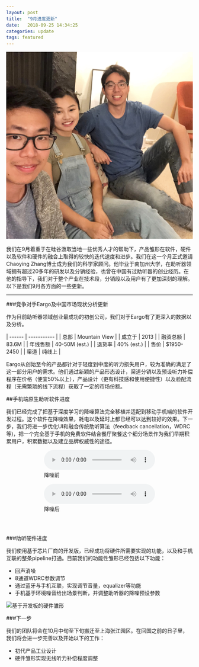 ```yaml
---
layout: post
title:  "9月进度更新"
date:   2018-09-25 14:34:25
categories: update
tags: featured
---
```

![创始团队 - 陆丛希 刘心可 孙鸿程（左起）](/assets/article_images/2018-09-25-september-updates/WechatIMG3.jpeg)

我们在9月着重于在硅谷汲取当地一些优秀人才的帮助下，产品雏形在软件，硬件以及软件和硬件的融合上取得的较快的迭代速度和进步。我们在这一个月正式邀请Chaoying Zhang博士成为我们的科学家顾问。他毕业于南加州大学，在助听器领域拥有超过20多年的研发以及分销经验，也曾在中国有过助听器的创业经历。在他的指导下，我们对于整个产业在技术段，分销段以及用户有了更加深刻的理解。以下是我们9月各方面的一些更新。

---

###竞争对手Eargo及中国市场现状分析更新

作为目前助听器领域创业最成功的初创公司，我们对于Eargo有了更深入的数据以及分析。

| ------ | ----------- |
| 总部   | Mountain View |
| 成立于 | 2013 |
| 融资总额    | 83.6M |
| 年线售额    | 40-50M (est.) |
| 退货率    | 40% (est.) |
| 售价    | $1950-2450 |
| 渠道    | 纯线上 |

Eargo从创始至今的产品都针对于轻度到中度的听力损失用户，较为准确的满足了这一部分用户的需求。他们通过新颖的产品形态设计，渠道分销以及预设听力补偿程序在价格（便宜50%以上），产品设计（更有科技感和使用便捷性）以及验配流程（无需繁琐的线下流程）获取了一定的市场份额。

##手机端原生助听软件进度

我们已经完成了把基于深度学习的降噪算法完全移植并适配到移动手机端的软件开发过程。这个软件在降噪效果，耗电以及延时上都已经可以达到较好的效果。下一步，我们将进一步优化UI和融合传统助听算法（feedback cancellation，WDRC等)，把一个完全基于手机的免费软件结合餐厅聚餐这个细分场景作为我们早期积累用户，积累数据以及建立品牌权威性的途径。

<div id="audio" style="margin: 0 auto; display: table; padding-bottom:30px;">
	<audio controls="controls">
		<source type="audio/mp3" src="/assets/audio/moontech.mp3"></source>
	</audio>
	<figcaption style="padding-bottom:15px">降噪前</figcaption>
	<audio controls="controls">
		<source type="audio/mp3" src="/assets/audio/moontech_output.mp3"></source>
	</audio>
	<figcaption style="padding-bottom:15px">降噪后</figcaption>
</div>

###助听硬件进度

我们使用基于芯片厂商的开发版，已经成功将硬件所需要实现的功能，以及和手机互联的整条pipeline打通。目前我们的功能性雏形已经包括以下功能：

+ 回声消噪
+ 8通道WDRC参数调节
+ 通过蓝牙与手机互联，实现调节音量，equalizer等功能
+ 手机基于环境噪音给出场景判断，并调整助听器的降噪预设参数

![基于开发板的硬件雏形](/assets/article_images/2018-09-25-september-updates/WechatIMG4.jpeg)

###下一步

我们的团队将会在10月中旬至下旬搬迁至上海张江园区。在回国之前的日子里，我们将会进一步完善以及开始以下的工作：

+ 初代产品工业设计
+ 硬件雏形实现无线听力补偿程度调整

[jekyll]:      http://jekyllrb.com
[jekyll-gh]:   https://github.com/jekyll/jekyll
[jekyll-help]: https://github.com/jekyll/jekyll-help
